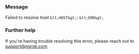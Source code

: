 
### Message
Failed to resolve host `&lt;HOST&gt;`: `&lt;ERR&gt;`

### Further help
If you're having trouble resolving this error, please reach out to [support@ngrok.com](mailto:support@ngrok.com?subject=Help%20with%20ERR_NGROK_8000)

